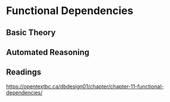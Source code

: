 # Functional Dependencies

## Basic Theory

## Automated Reasoning

## Readings
https://opentextbc.ca/dbdesign01/chapter/chapter-11-functional-dependencies/
